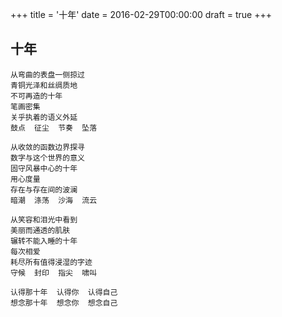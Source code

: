 +++
title = '十年'
date = 2016-02-29T00:00:00
draft = true
+++
## 十年

```text
从弯曲的表盘一侧掠过
青铜光泽和丝绸质地
不可再造的十年
笔画密集
关乎执着的语义外延
鼓点  征尘  节奏  坠落

从收敛的函数边界探寻
数字与这个世界的意义
固守风暴中心的十年
用心度量
存在与存在间的波澜
暗潮  涤荡  沙海  流云

从笑容和泪光中看到
美丽而通透的肌肤
辗转不能入睡的十年
每次相爱
耗尽所有值得浸湿的字迹
守候  封印  指尖  啸叫

认得那十年  认得你  认得自己
想念那十年  想念你  想念自己
```
